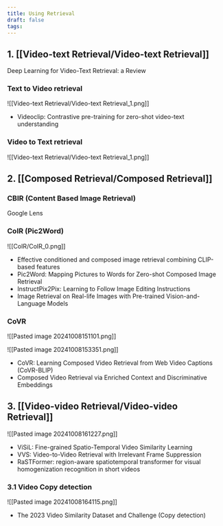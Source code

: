 ```yaml
---
title: Using Retrieval
draft: false
tags:
---
```


## 1. [[Video-text Retrieval/Video-text Retrieval]]

Deep Learning for Video-Text Retrieval: a Review
### Text to Video retrieval
![[Video-text Retrieval/Video-text Retrieval_1.png]]

- Videoclip: Contrastive pre-training for zero-shot video-text understanding
### Video to Text retrieval
![[Video-text Retrieval/Video-text Retrieval_1.png]]

## 2. [[Composed Retrieval/Composed Retrieval]]

### CBIR (Content Based Image Retrieval)
Google Lens
### CoIR (Pic2Word)
![[CoIR/CoIR_0.png]]

- Effective conditioned and composed image retrieval combining CLIP-based features
- Pic2Word: Mapping Pictures to Words for Zero-shot Composed Image Retrieval
- InstructPix2Pix: Learning to Follow Image Editing Instructions
- Image Retrieval on Real-life Images with Pre-trained Vision-and-Language Models

### CoVR
![[Pasted image 20241008151101.png]]

![[Pasted image 20241008153351.png]]

- CoVR: Learning Composed Video Retrieval from Web Video Captions (CoVR-BLIP)
- Composed Video Retrieval via Enriched Context and Discriminative Embeddings

## 3. [[Video-video Retrieval/Video-video Retrieval]]

![[Pasted image 20241008161227.png]]

- ViSiL: Fine-grained Spatio-Temporal Video Similarity Learning
- VVS: Video-to-Video Retrieval with Irrelevant Frame Suppression
- RaSTFormer: region-aware spatiotemporal transformer for visual homogenization recognition in short videos
### 3.1 Video Copy detection
![[Pasted image 20241008164115.png]]

- The 2023 Video Similarity Dataset and Challenge (Copy detection)